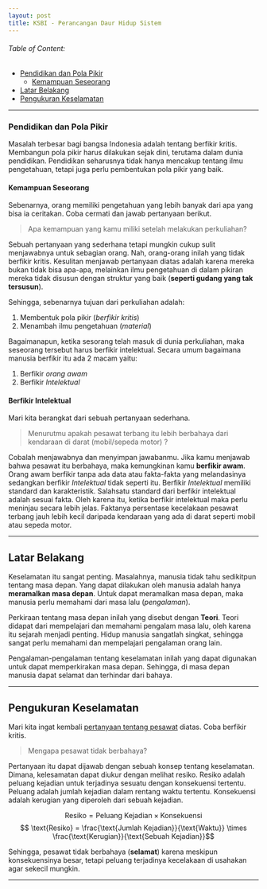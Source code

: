 ```yaml
---
layout: post
title: KSBI - Perancangan Daur Hidup Sistem
---
```


###### Table of Content:

+ [Pendidikan dan Pola Pikir](#pendidikan-dan-pola-pikir)
  * [Kemampuan Seseorang](#kemampuan-seseorang)
+ [Latar Belakang](#latar-belakang)
+ [Pengukuran Keselamatan](#pengukuran-keselamatan)

***

### Pendidikan dan Pola Pikir

Masalah terbesar bagi bangsa Indonesia adalah tentang berfikir kritis.
Membangun pola pikir harus dilakukan sejak dini, terutama dalam dunia pendidikan.
Pendidikan seharusnya tidak hanya mencakup tentang ilmu pengetahuan, tetapi juga perlu pembentukan pola pikir yang baik.

#### Kemampuan Seseorang

Sebenarnya, orang memiliki pengetahuan yang lebih banyak dari apa yang bisa ia ceritakan.
Coba cermati dan jawab pertanyaan berikut.

> Apa kemampuan yang kamu miliki setelah melakukan perkuliahan?

Sebuah pertanyaan yang sederhana tetapi mungkin cukup sulit menjawabnya untuk sebagian orang.
Nah, orang-orang inilah yang tidak berfikir kritis.
Kesulitan menjawab pertanyaan diatas adalah karena mereka bukan tidak bisa apa-apa, melainkan ilmu pengetahuan di dalam pikiran mereka tidak disusun dengan struktur yang baik (__seperti gudang yang tak tersusun__).

Sehingga, sebenarnya tujuan dari perkuliahan adalah:
1. Membentuk pola pikir (_berfikir kritis_)
2. Menambah ilmu pengetahuan (_material_)

Bagaimanapun, ketika sesorang telah masuk di dunia perkuliahan, maka seseorang tersebut harus berfikir intelektual.
Secara umum bagaimana manusia berfikir itu ada 2 macam yaitu:
1. Berfikir _orang awam_
2. Berfikir _Intelektual_

#### Berfikir Intelektual

Mari kita berangkat dari sebuah pertanyaan sederhana.

> Menurutmu apakah pesawat terbang itu lebih berbahaya dari kendaraan di darat (mobil/sepeda motor) ?

Cobalah menjawabnya dan menyimpan jawabanmu.
Jika kamu menjawab bahwa pesawat itu berbahaya, maka kemungkinan kamu __berfikir awam__.
Orang awam berfikir tanpa ada data atau fakta-fakta yang melandasinya sedangkan berfikir _Intelektual_ tidak seperti itu.
Berfikir _Intelektual_ memiliki standard dan karakteristik. 
Salahsatu standard dari berfikir intelektual adalah sesuai fakta.
Oleh karena itu, ketika berfikir intelektual maka perlu meninjau secara lebih jelas.
Faktanya persentase kecelakaan pesawat terbang jauh lebih kecil daripada kendaraan yang ada di darat seperti mobil atau sepeda motor.

---

## Latar Belakang

Keselamatan itu sangat penting.
Masalahnya, manusia tidak tahu sedikitpun tentang masa depan.
Yang dapat dilakukan oleh manusia adalah hanya __meramalkan masa depan__.
Untuk dapat meramalkan masa depan, maka manusia perlu memahami dari masa lalu (_pengalaman_).

Perkiraan tentang masa depan inilah yang disebut dengan __Teori__.
Teori didapat dari mempelajari dan memahami pengalam masa lalu, oleh karena itu sejarah menjadi penting.
Hidup manusia sangatlah singkat, sehingga sangat perlu memahami dan mempelajari pengalaman orang lain.

Pengalaman-pengalaman tentang keselamatan inilah yang dapat digunakan untuk dapat memperkirakan masa depan.
Sehingga, di masa depan manusia dapat selamat dan terhindar dari bahaya.

---

## Pengukuran Keselamatan

Mari kita ingat kembali [pertanyaan tentang pesawat](#berfikir-intelektual) diatas.
Coba berfikir kritis.

> Mengapa pesawat tidak berbahaya?

Pertanyaan itu dapat dijawab dengan sebuah konsep tentang keselamatan.
Dimana, kelesamatan dapat diukur dengan melihat resiko.
Resiko adalah peluang kejadian untuk terjadinya sesuatu dengan konsekuensi tertentu.
Peluang adalah jumlah kejadian dalam rentang waktu tertentu.
Konsekuensi adalah kerugian yang diperoleh dari sebuah kejadian.

$$ \text{Resiko} = \text{Peluang Kejadian} \times \text{Konsekuensi} $$
$$ \text{Resiko} = \frac{\text{Jumlah Kejadian}}{\text{Waktu}} \times \frac{\text{Kerugian}}{\text{Sebuah Kejadian}}$$

Sehingga, pesawat tidak berbahaya (__selamat__) karena meskipun konsekuensinya besar, tetapi peluang terjadinya kecelakaan di usahakan agar sekecil mungkin.

---